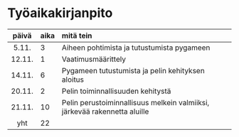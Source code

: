 # Työaikakirjanpito

| päivä  | aika | mitä tein                                                                 |
| :----: | :--- | :------------------------------------------------------------------------ |
| 5.11.  | 3    | Aiheen pohtimista ja tutustumista pygameen                                |
| 12.11. | 1    | Vaatimusmäärittely                                                        |
| 14.11. | 6    | Pygameen tutustumista ja pelin kehityksen aloitus                         |
| 20.11. | 2    | Pelin toiminnallisuuden kehitystä                                         |
| 21.11. | 10   | Pelin perustoiminnallisuus melkein valmiiksi, järkevää rakennetta aluille |
|  yht   | 22   |                                                                           |
